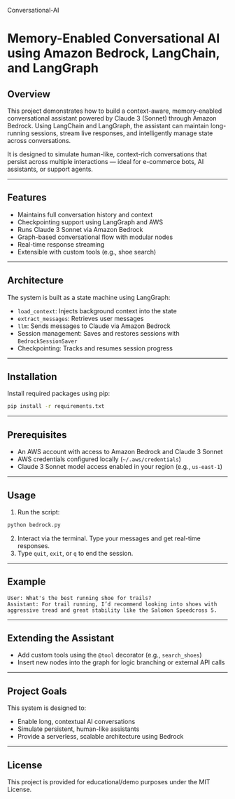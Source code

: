 
Conversational-AI

# Memory-Enabled Conversational AI using Amazon Bedrock, LangChain, and LangGraph

## Overview

This project demonstrates how to build a context-aware, memory-enabled conversational assistant powered by Claude 3 (Sonnet) through Amazon Bedrock. Using LangChain and LangGraph, the assistant can maintain long-running sessions, stream live responses, and intelligently manage state across conversations.

It is designed to simulate human-like, context-rich conversations that persist across multiple interactions — ideal for e-commerce bots, AI assistants, or support agents.

---

## Features

* Maintains full conversation history and context
* Checkpointing support using LangGraph and AWS
* Runs Claude 3 Sonnet via Amazon Bedrock
* Graph-based conversational flow with modular nodes
* Real-time response streaming
* Extensible with custom tools (e.g., shoe search)

---

## Architecture

The system is built as a state machine using LangGraph:

* `load_context`: Injects background context into the state
* `extract_messages`: Retrieves user messages
* `llm`: Sends messages to Claude via Amazon Bedrock
* Session management: Saves and restores sessions with `BedrockSessionSaver`
* Checkpointing: Tracks and resumes session progress

---

## Installation

Install required packages using pip:

```bash
pip install -r requirements.txt
```

---

## Prerequisites

* An AWS account with access to Amazon Bedrock and Claude 3 Sonnet
* AWS credentials configured locally (`~/.aws/credentials`)
* Claude 3 Sonnet model access enabled in your region (e.g., `us-east-1`)

---

## Usage

1. Run the script:

```bash
python bedrock.py
```

2. Interact via the terminal. Type your messages and get real-time responses.
3. Type `quit`, `exit`, or `q` to end the session.

---

## Example

```
User: What's the best running shoe for trails?
Assistant: For trail running, I’d recommend looking into shoes with aggressive tread and great stability like the Salomon Speedcross 5.
```

---

## Extending the Assistant

* Add custom tools using the `@tool` decorator (e.g., `search_shoes`)
* Insert new nodes into the graph for logic branching or external API calls

---

## Project Goals

This system is designed to:

* Enable long, contextual AI conversations
* Simulate persistent, human-like assistants
* Provide a serverless, scalable architecture using Bedrock

---

## License

This project is provided for educational/demo purposes under the MIT License.
